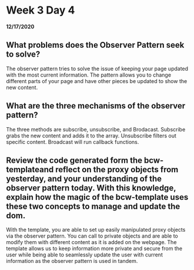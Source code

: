 # Week 3 Day 4
__12/17/2020__

## What problems does the Observer Pattern seek to solve?
The observer pattern tries to solve the issue of keeping your page updated with the most current information. The pattern allows you to change different parts of your page and have other pieces be updated to show the new content.

## What are the three mechanisms of the observer pattern?
The three methods are subscribe, unsubscribe, and Brodacast. Subscribe grabs the new content and adds it to the array. Unsubscribe filters out specific content. Broadcast will run callback functions.

## Review the code generated form the bcw-templateand reflect on the proxy objects from yesterday, and your understanding of the observer pattern today. With this knowledge, explain how the magic of the bcw-template uses these two concepts to manage and update the dom.

With the template, you are able to set up easily manipulated proxy objects via the observer pattern. You can call to private objects and are able to modify them with different content as it is added on the webpage. The template allows us to keep information more private and secure from the user while being able to seamlessly update the user with current information as the observer pattern is used in tandem.